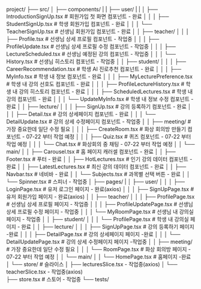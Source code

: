 project/
├── src/
│   ├── components/
|   |   ├── user/
|   |   │   ├── IntroductionSignUp.tsx   # 회원가입 첫 화면 컴포넌트        - 완료
│   │   │   ├── StudentSignUp.tsx        # 학생 회원가입 컴포넌트           - 완료
│   │   │   └── TeacherSignUp.tsx        # 선생님 회원가입 컴포넌트         - 완료
│   │   ├── teacher/
│   │   │   ├── Profile.tsx              # 선생님 상세 프로필 컴포넌트      - 작업중
│   │   │   ├── ProfileUpdate.tsx        # 선생님 상세 프로필 수정 컴포넌트 - 작업중
│   │   │   ├── LectureScheduled.tsx     # 선생님 예정된 강의 컴포넌트      - 작업중
│   │   │   └── History.tsx              # 선생님 히스토리 컴포넌트         - 작업중
│   │   ├── student/
│   │   │   ├── CareerRecommendation.tsx # 학생 AI 진로추천 컴포넌트        - 완료
│   │   │   ├── MyInfo.tsx               # 학생 내 정보 컴포넌트            - 완료
│   │   │   ├── MyLecturePreference.tsx  # 학생 내 강의 선호도 컴포넌트     - 완료
│   │   │   ├── ProfileLectureHistory.tsx  # 학생 내 강의 히스토리 컴포넌트 - 완료
│   │   │   ├── ScheduledLectures.tsx    # 학생 내 강의 컴포넌트            - 완료
│   │   │   └── UpdateMyInfo.tsx         # 학생 내 정보 수정 컴포넌트       - 완료
│   │   ├── lecture/
│   │   │   ├── SignUp.tsx               # 강의 등록하기 컴포넌트           - 완료
│   │   │   ├── Detail.tsx               # 강의 상세페이지 컴포넌트         - 완료
│   │   │   └── DetailUpdate.tsx         # 강의 상세 수정페이지 컴포넌트    - 작업중
│   │   ├── meeting/ # 가장 중요한데 일단 수정 필요
│   │   │   ├── CreateRoom.tsx           # 화상 회의방 만들기 컴포넌트      - 07-22 부터 작업 예정
│   │   │   ├── Quiz.tsx                 # 퀴즈 컴포넌트                   - 07-22 부터 작업 예정
│   │   │   └── Chat.tsx                 # 화상회의 중 채팅                - 07-22 부터 작업 예정
│   │   └── main/
│   │       ├── Carousel.tsx             # 홈 페이지 캐러셀 컴포넌트        - 완료
│   │       ├── Footer.tsx               # 푸터                           - 완료
│   │       ├── HotLectures.tsx          # 인기 강의 데이터 컴포넌트        - 완료
│   │       ├── LatestLectures.tsx       # 최신 강의 데이터 컴포넌트        - 완료
│   │       ├── Navbar.tsx               # 네비바                          - 완료
│   │       └── Subjects.tsx              # 과목별 선택 버튼                - 완료
│   │       └── Spinner.tsx              # 스피너                          - 작업중
│   ├── pages/
|   │   ├── user/
│   │   │   ├── LoginPage.tsx            # 유저 로그인 페이지               - 완료(axios)
│   │   │   ├── SignUpPage.tsx           # 유저 회원가입 페이지             - 완료(axios)
│   │   ├── teacher/
│   │   │   ├── ProfilePage.tsx          # 선생님 상세 프로필 페이지        - 작업중
│   │   │   ├── ProfileUpdatePage.tsx    # 선생님 상세 프로필 수정 페이지   - 작업중
│   │   │   └── MyRoomPage.tsx           # 선생님 내 강의실 페이지          - 작업중
│   │   ├── student/
│   │   │   └── ProfilePage.tsx          # 학생 내 강의실 페이지            - 완료
│   │   ├── lecture/
│   │   │   ├── SignUpPage.tsx           # 강의 등록하기 페이지             -완료
│   │   │   ├── DetailPage.tsx           # 강의 상세페이지 페이지           -완료
│   │   │   └── DetailUpdatePage.tsx     # 강의 상세 수정페이지 페이지       -작업중
│   │   ├── meeting/ # 가장 중요한데 일단 수정 필요
│   │   │   └── RoomPage.tsx             # 화상 회의방 페이지               - 07-22 부터 작업 예정
│   │   └── main/
│   │       └── HomePage.tsx             # 홈페이지                        -완료
│   └── store/                           # 슬라이스
│       ├── lecturesSlice.tsx                                             - 작업중(axios)
│       └── teacherSlice.tsx                                              - 작업중(axios)  
├── store.tsx                            # 스토어                          - 작업중
└── tests/